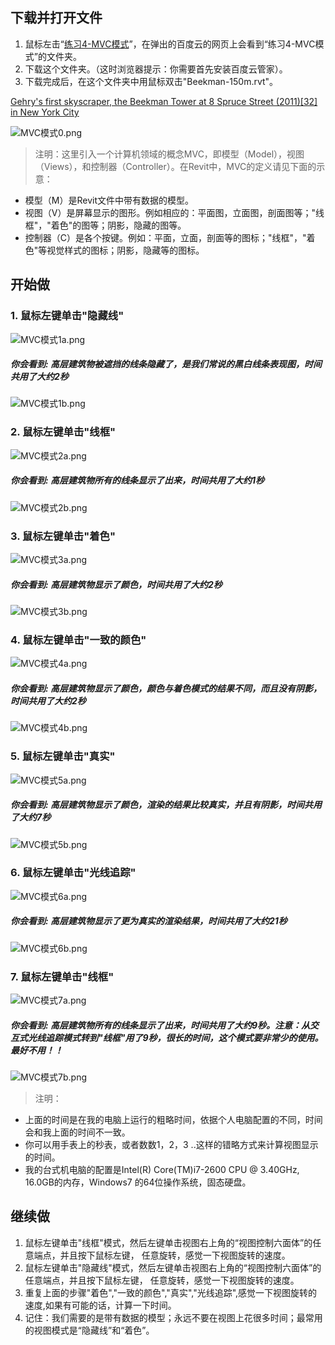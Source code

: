 ## 下载并打开文件

1. 鼠标左击“[练习4-MVC模式](http://pan.baidu.com/s/1jHu8Mfs)”，在弹出的百度云的网页上会看到“练习4-MVC模式”的文件夹。
2. 下载这个文件夹。（这时浏览器提示：你需要首先安装百度云管家）。
3. 下载完成后，在这个文件夹中用鼠标双击"Beekman-150m.rvt"。

[Gehry's first skyscraper, the Beekman Tower at 8 Spruce Street (2011)[32] in New York City](http://newyorkbygehry.com/)

![MVC模式0.png](/images/MVC模式/MVC模式0.png)

> 注明：这里引入一个计算机领域的概念MVC，即模型（Model），视图（Views），和控制器（Controller）。在Revit中，MVC的定义请见下面的示意：
> 
- 模型（M）是Revit文件中带有数据的模型。
- 视图（V）是屏幕显示的图形。例如相应的：平面图，立面图，剖面图等；"线框"，"着色"的图等；阴影，隐藏的图等。
- 控制器（C）是各个按键。例如：平面，立面，剖面等的图标；"线框"，"着色"等视觉样式的图标；阴影，隐藏等的图标。

## 开始做

### 1. 鼠标左键单击"隐藏线"

![MVC模式1a.png](/images/MVC模式/MVC模式1a.png)

##### 你会看到: 高层建筑物被遮挡的线条隐藏了，是我们常说的黑白线条表现图，时间共用了大约2秒

![MVC模式1b.png](/images/MVC模式/MVC模式1b.png)

### 2. 鼠标左键单击"线框"

![MVC模式2a.png](/images/MVC模式/MVC模式2a.png)

##### 你会看到: 高层建筑物所有的线条显示了出来，时间共用了大约1秒

![MVC模式2b.png](/images/MVC模式/MVC模式2b.png)

### 3. 鼠标左键单击"着色"

![MVC模式3a.png](/images/MVC模式/MVC模式3a.png)

##### 你会看到: 高层建筑物显示了颜色，时间共用了大约2秒

![MVC模式3b.png](/images/MVC模式/MVC模式3b.png)

### 4. 鼠标左键单击"一致的颜色"

![MVC模式4a.png](/images/MVC模式/MVC模式4a.png)

##### 你会看到: 高层建筑物显示了颜色，颜色与着色模式的结果不同，而且没有阴影，时间共用了大约2秒

![MVC模式4b.png](/images/MVC模式/MVC模式4b.png)

### 5. 鼠标左键单击"真实"

![MVC模式5a.png](/images/MVC模式/MVC模式5a.png)

##### 你会看到: 高层建筑物显示了颜色，渲染的结果比较真实，并且有阴影，时间共用了大约7秒

![MVC模式5b.png](/images/MVC模式/MVC模式5b.png)

### 6. 鼠标左键单击"光线追踪"

![MVC模式6a.png](/images/MVC模式/MVC模式6a.png)

##### 你会看到: 高层建筑物显示了更为真实的渲染结果，时间共用了大约21秒

![MVC模式6b.png](/images/MVC模式/MVC模式6b.png)

### 7. 鼠标左键单击"线框"

![MVC模式7a.png](/images/MVC模式/MVC模式7a.png)

##### 你会看到: 高层建筑物所有的线条显示了出来，时间共用了大约9秒。注意：从交互式光线追踪模式转到"线框"用了9秒，很长的时间，这个模式要非常少的使用。最好不用！！

![MVC模式7b.png](/images/MVC模式/MVC模式7b.png)

> 注明：
> 
- 上面的时间是在我的电脑上运行的粗略时间，依据个人电脑配置的不同，时间会和我上面的时间不一致。
- 你可以用手表上的秒表，或者数数1，2，3 ..这样的错略方式来计算视图显示的时间。
- 我的台式机电脑的配置是Intel(R) Core(TM)i7-2600 CPU @ 3.40GHz, 16.0GB的内存，Windows7 的64位操作系统，固态硬盘。

## 继续做

1. 鼠标左键单击"线框"模式，然后左键单击视图右上角的“视图控制六面体”的任意端点，并且按下鼠标左键，
任意旋转，感觉一下视图旋转的速度。
2. 鼠标左键单击"隐藏线"模式，然后左键单击视图右上角的“视图控制六面体”的任意端点，并且按下鼠标左键，
任意旋转，感觉一下视图旋转的速度。
3. 重复上面的步骤"着色","一致的颜色","真实","光线追踪",感觉一下视图旋转的速度,如果有可能的话，计算一下时间。
4. 记住：我们需要的是带有数据的模型；永远不要在视图上花很多时间；最常用的视图模式是“隐藏线”和“着色”。
